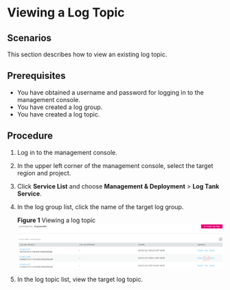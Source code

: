 # Viewing a Log Topic<a name="lts_01_0020"></a>

## Scenarios<a name="section5384936411446"></a>

This section describes how to view an existing log topic.

## Prerequisites<a name="section6461036211446"></a>

-   You have obtained a username and password for logging in to the management console.
-   You have created a log group.
-   You have created a log topic.

## Procedure<a name="section976544211446"></a>

1.  Log in to the management console.
2.  In the upper left corner of the management console, select the target region and project.
3.  Click  **Service List**  and choose  **Management & Deployment**  \>  **Log Tank Service**.
4.  In the log group list, click the name of the target log group.

    **Figure  1**  Viewing a log topic<a name="fig525197133119"></a>  
    ![](figures/viewing-a-log-topic.png "viewing-a-log-topic")

5.  In the log topic list, view the target log topic.

